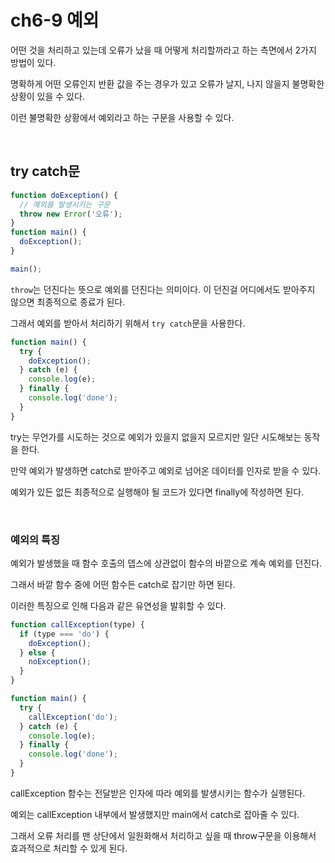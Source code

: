 # ch6-9 예외

어떤 것을 처리하고 있는데 오류가 났을 때 어떻게 처리할까라고 하는 측면에서 2가지 방법이 있다.

명확하게 어떤 오류인지 반환 값을 주는 경우가 있고 오류가 날지, 나지 않을지 불명확한 상황이 있을 수 있다.

이런 불명확한 상황에서 예외라고 하는 구문을 사용할 수 있다.

<br>

## try catch문

```js
function doException() {
  // 예외를 발생시키는 구문
  throw new Error('오류');
}
function main() {
  doException();
}

main();
```

`throw`는 던진다는 뜻으로 예외를 던진다는 의미이다. 이 던진걸 어디에서도 받아주지 않으면 최종적으로 종료가 된다.

그래서 예외를 받아서 처리하기 위해서 `try catch`문을 사용한다.

```js
function main() {
  try {
    doException();
  } catch (e) {
    console.log(e);
  } finally {
    console.log('done');
  }
}
```

try는 무언가를 시도하는 것으로 예외가 있을지 없을지 모르지만 일단 시도해보는 동작을 한다.

만약 예외가 발생하면 catch로 받아주고 예외로 넘어온 데이터를 인자로 받을 수 있다.

예외가 있든 없든 최종적으로 실행해야 될 코드가 있다면 finally에 작성하면 된다.

<br>

### 예외의 특징

예외가 발생했을 때 함수 호출의 뎁스에 상관없이 함수의 바깥으로 계속 예외를 던진다.

그래서 바깥 함수 중에 어떤 함수든 catch로 잡기만 하면 된다.

이러한 특징으로 인해 다음과 같은 유연성을 발휘할 수 있다.

```js
function callException(type) {
  if (type === 'do') {
    doException();
  } else {
    noException();
  }
}

function main() {
  try {
    callException('do');
  } catch (e) {
    console.log(e);
  } finally {
    console.log('done');
  }
}
```

callException 함수는 전달받은 인자에 따라 예외를 발생시키는 함수가 실행된다.

예외는 callException 내부에서 발생했지만 main에서 catch로 잡아줄 수 있다.

그래서 오류 처리를 맨 상단에서 일원화해서 처리하고 싶을 때 throw구문을 이용해서 효과적으로 처리할 수 있게 된다.
